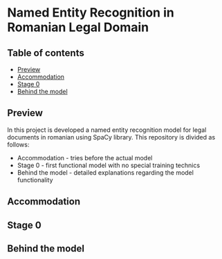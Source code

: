 # Named Entity Recognition in Romanian Legal Domain
## Table of contents
* [Preview](#preview)
* [Accommodation](#accommodation)
* [Stage 0](#stage-0)
* [Behind the model](#behind-the-model)

## Preview
In this project is developed a named entity recognition model for legal documents in romanian using SpaCy library.
This repository is divided as follows:
* Accommodation - tries before the actual model
* Stage 0 - first functional model with no special training technics
* Behind the model - detailed explanations regarding the model functionality

## Accommodation

## Stage 0

## Behind the model
